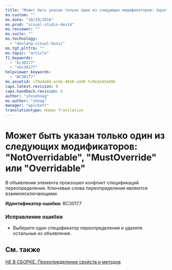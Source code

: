 ```yaml
---
title: "Может быть указан только один из следующих модификаторов: &quot;NotOverridable&quot;, &quot;MustOverride&quot; или &quot;Overridable&quot; | Microsoft Docs"
ms.custom: ""
ms.date: "10/29/2016"
ms.prod: "visual-studio-dev14"
ms.reviewer: ""
ms.suite: ""
ms.technology: 
  - "devlang-visual-basic"
ms.tgt_pltfrm: ""
ms.topic: "article"
f1_keywords: 
  - "bc30177"
  - "vbc30177"
helpviewer_keywords: 
  - "BC30177"
ms.assetid: cf9a4a60-ecbb-4010-a3d6-fc8e2e42a69b
caps.latest.revision: 8
caps.handback.revision: 8
author: "stevehoag"
ms.author: "shoag"
manager: "wpickett"
translationtype: Human Translation
---
```

# Может быть указан только один из следующих модификаторов: &quot;NotOverridable&quot;, &quot;MustOverride&quot; или &quot;Overridable&quot;
В объявлении элемента произошел конфликт спецификаций переопределения. Ключевые слова переопределения являются взаимоисключающими.  
  
 **Идентификатор ошибки:** BC30177  
  
### Исправление ошибки  
  
-   Выберите один спецификатор переопределения и удалите остальные из объявления.  
  
## См. также  
 [НЕ В СБОРКЕ. Переопределение свойств и методов](http://msdn.microsoft.com/ru-ru/2167e8f5-1225-4b13-9ebd-02591ba90213)